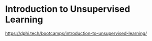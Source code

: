 # Introduction to Unsupervised Learning
https://dphi.tech/bootcamps/introduction-to-unsupervised-learning/
